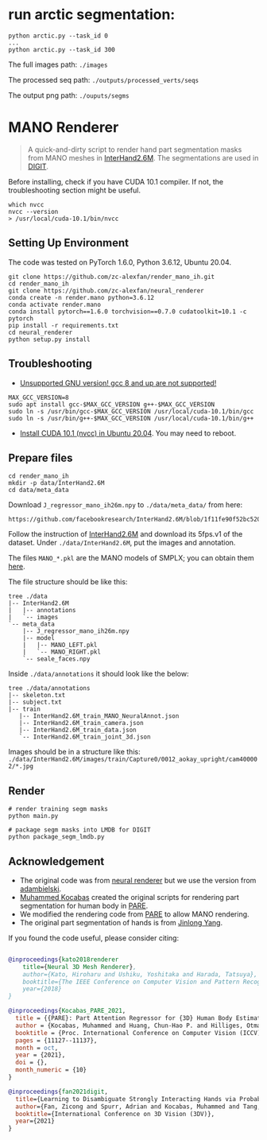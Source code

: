 # run arctic segmentation:
```
python arctic.py --task_id 0
...
python arctic.py --task_id 300
```

The full images path:  `./images` 

The processed seq path: `./outputs/processed_verts/seqs`

The output png path: `./ouputs/segms `
# MANO Renderer

> A quick-and-dirty script to render hand part segmentation masks from MANO meshes in [InterHand2.6M](https://github.com/facebookresearch/InterHand2.6M). The segmentations are used in [DIGIT](https://github.com/zc-alexfan/digit-interacting). 

Before installing, check if you have CUDA 10.1 compiler. If not, the troubleshooting section might be useful.

```
which nvcc
nvcc --version
> /usr/local/cuda-10.1/bin/nvcc
```

## Setting Up Environment

The code was tested on PyTorch 1.6.0, Python 3.6.12, Ubuntu 20.04.  

```
git clone https://github.com/zc-alexfan/render_mano_ih.git
cd render_mano_ih
git clone https://github.com/zc-alexfan/neural_renderer
conda create -n render.mano python=3.6.12
conda activate render.mano
conda install pytorch==1.6.0 torchvision==0.7.0 cudatoolkit=10.1 -c pytorch
pip install -r requirements.txt
cd neural_renderer
python setup.py install
```

## Troubleshooting
- [Unsupported GNU version! gcc 8 and up are not supported!](https://stackoverflow.com/questions/6622454/cuda-incompatible-with-my-gcc-version)

```
MAX_GCC_VERSION=8
sudo apt install gcc-$MAX_GCC_VERSION g++-$MAX_GCC_VERSION
sudo ln -s /usr/bin/gcc-$MAX_GCC_VERSION /usr/local/cuda-10.1/bin/gcc
sudo ln -s /usr/bin/g++-$MAX_GCC_VERSION /usr/local/cuda-10.1/bin/g++
```

- [Install CUDA 10.1 (nvcc) in Ubuntu 20.04](https://medium.com/@stephengregory_69986/installing-cuda-10-1-on-ubuntu-20-04-e562a5e724a0). You may need to reboot.

## Prepare files

```
cd render_mano_ih
mkdir -p data/InterHand2.6M
cd data/meta_data
```

Download `J_regressor_mano_ih26m.npy` to `./data/meta_data/` from here:

```
https://github.com/facebookresearch/InterHand2.6M/blob/1f11fe90f52bc5205173e07dd3adfe048a8546a9/tool/MANO_world_to_camera/J_regressor_mano_ih26m.npy
```

Follow the instruction of [InterHand2.6M](https://github.com/facebookresearch/InterHand2.6M) and download its 5fps.v1 of the dataset. Under `./data/InterHand2.6M`, put the images and annotation.

The files `MANO_*.pkl` are the MANO models of SMPLX; you can obtain them [here](https://github.com/vchoutas/smplx).

The file structure should be like this:
```
tree ./data
|-- InterHand2.6M
|   |-- annotations
|   `-- images
`-- meta_data
    |-- J_regressor_mano_ih26m.npy
    |-- model
    |   |-- MANO_LEFT.pkl
    |   `-- MANO_RIGHT.pkl
    `-- seale_faces.npy
```

Inside `./data/annotations` it should look like the below:
```
tree ./data/annotations
|-- skeleton.txt
|-- subject.txt
|-- train
   |-- InterHand2.6M_train_MANO_NeuralAnnot.json
   |-- InterHand2.6M_train_camera.json
   |-- InterHand2.6M_train_data.json
   `-- InterHand2.6M_train_joint_3d.json
```

Images should be in a structure like this:
`./data/InterHand2.6M/images/train/Capture0/0012_aokay_upright/cam400002/*.jpg`

## Render

```
# render training segm masks
python main.py

# package segm masks into LMDB for DIGIT
python package_segm_lmdb.py
``` 

## Acknowledgement
- The original code was from [neural renderer](https://github.com/daniilidis-group/neural_renderer) but we use the version from [adambielski](https://github.com/adambielski/neural_renderer).
- [Muhammed Kocabas](https://github.com/mkocabas) created the original scripts for rendering part segmentation for human body in [PARE](https://github.com/mkocabas/PARE).
- We modified the rendering code from [PARE](https://github.com/mkocabas/PARE) to allow MANO rendering.
- The original part segmentation of hands is from [Jinlong Yang](https://ps.is.tuebingen.mpg.de/person/jyang).

If you found the code useful, please consider citing:

```bibtex

@inproceedings{kato2018renderer
    title={Neural 3D Mesh Renderer},
    author={Kato, Hiroharu and Ushiku, Yoshitaka and Harada, Tatsuya},
    booktitle={The IEEE Conference on Computer Vision and Pattern Recognition (CVPR)},
    year={2018}
}

@inproceedings{Kocabas_PARE_2021,
  title = {{PARE}: Part Attention Regressor for {3D} Human Body Estimation},
  author = {Kocabas, Muhammed and Huang, Chun-Hao P. and Hilliges, Otmar and Black, Michael J.},
  booktitle = {Proc. International Conference on Computer Vision (ICCV)},
  pages = {11127--11137},
  month = oct,
  year = {2021},
  doi = {},
  month_numeric = {10}
}

@inproceedings{fan2021digit,
  title={Learning to Disambiguate Strongly Interacting Hands via Probabilistic Per-pixel Part Segmentation},
  author={Fan, Zicong and Spurr, Adrian and Kocabas, Muhammed and Tang, Siyu and Black, Michael and Hilliges, Otmar},
  booktitle={International Conference on 3D Vision (3DV)},
  year={2021}
}
```









